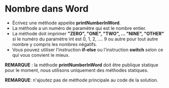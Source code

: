 # Nombre dans Word

+ Écrivez une méthode appelée **printNumberInWord**. 
+ La méthode a un numéro de paramètre qui est le nombre entier. 
+ La méthode doit imprimer **"ZERO", "ONE", "TWO", ... "NINE", "OTHER"** si le numéro du paramètre int est 0, 1, 2, .... 9 ou autre pour tout autre nombre y compris les nombres négatifs. 
+ Vous pouvez utiliser l'instruction **if-else** ou l'instruction **switch** selon ce qui vous convient le mieux.



**REMARQUE** : la méthode **printNumberInWord** doit être publique statique pour le moment, nous utilisons uniquement des méthodes statiques.

**REMARQUE**: n'ajoutez pas de méthode principale au code de la solution.